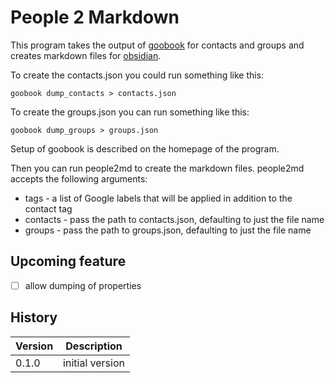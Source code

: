 # People 2 Markdown

This program takes the output of [goobook](https://gitlab.com/goobook/goobook) for contacts and groups and creates 
markdown files for [obsidian](https://obsidian.md).

To create the contacts.json you could run something like this:

    goobook dump_contacts > contacts.json

To create the groups.json you can run something like this:

    goobook dump_groups > groups.json

Setup of goobook is described on the homepage of the program.

Then you can run people2md to create the markdown files. people2md accepts the following
arguments:

* tags - a list of Google labels that will be applied in addition to the contact tag
* contacts - pass the path to contacts.json, defaulting to just the file name
* groups - pass the path to groups.json, defaulting to just the file name

## Upcoming feature

- [ ] allow dumping of properties

## History

|Version|Description|
|---|---|
|0.1.0|initial version|
